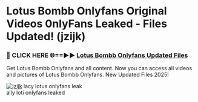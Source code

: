 # Lotus Bombb Onlyfans Original Videos 0nlyFans Leaked - Files Updated! (jzijk)

<h3>🔴 CLICK HERE 🌐==►► <a href="https://best4dudes.click/HH4t6V" rel="nofollow">Lotus Bombb Onlyfans Updated Files</a></h3>

Get Lotus Bombb Onlyfans and all content. Now you can access all videos and pictures of Lotus Bombb Onlyfans. New Updated Files 2025!

[![jzijk](https://github.com/user-attachments/assets/8c521d6e-e6e3-4a75-9320-d58ab9d79d5b)](https://best4dudes.click/HH4t6V)
lacy lotus onlyfans leak<br>
ally loti onlyfans leaked